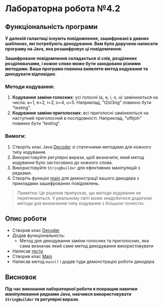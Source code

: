 # Лабораторна робота №4.2

## Функціональність програми

**У далекій галактиці існують повідомлення, зашифровані в дивних шаблонах, які потребують декодування. Вам було доручено написати програму на Java, яка розшифровує ці повідомлення.**

**Зашифроване повідомлення складається зі слів, розділених розділювачами, і кожне слово може бути закодовано різними методами. Ваша програма повинна виявляти метод кодування та декодувати відповідно.**

### Методи кодування:

1. **Кодування заміни голосних**: усі голосні (a, e, i, o, u) замінюються на числа: a=1, e=2, i=3, o=4, u=5. Наприклад, "t2st3ng" повинно бути "testing".
2. **Кодування заміни приголосних**: всі приголосні замінюються на наступний приголосний в послідовності. Наприклад, "ufttjoh" повинно бути "testing".

### Вимоги:

1. Створіть клас Java [Decoder] зі статичними методами для кожного типу кодування.
2. Використовуйте регулярні вирази, щоб визначити, який метод кодування було застосовано до кожного слова.
3. Використовуйте `StringBuilder` для ефективних маніпуляцій з рядками.
4. Створіть функцію [main] для демонстрації вашого декодера з прикладами зашифрованих повідомлень.

> Примітка: Це рішення припускає, що методи кодування не перетинаються. У реальному світі може знадобитися додаткові методи для визначення типу кодування з більшою точністю.

## Опис роботи

- Створив клас [Decoder]
- Додав функціональність:
    - Метод для декодування заміни голосних та приголосних, яка сама визначає який саме метод декодування використовувати
- Написав [тести]
- Створив клас [Main]
- Написав метод `main()` і додав туди демонстрацію роботи декодера

## Висновок

**Під час виконання лабораторної роботи я покращив навички маніпулювання рядками Java, навчився використовувати `StringBuilder` та регулярні вирази.**

[Decoder]: src/main/java/org/example/Decoder.java
[main]: src/main/java/org/example/Main.java
[Main]: src/main/java/org/example/Main.java
[тести]: src/test/java/DecoderTest.java